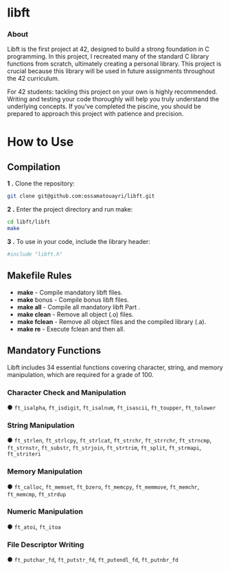 # libft
### About

Libft is the first project at 42, designed to build a strong foundation in C programming. In this project, I recreated many of the standard C library functions from scratch, ultimately creating a personal library. This project is crucial because this library will be used in future assignments throughout the 42 curriculum.

For 42 students: tackling this project on your own is highly recommended. Writing and testing your code thoroughly will help you truly understand the underlying concepts. If you've completed the piscine, you should be prepared to approach this project with patience and precision.

# How to Use
## Compilation

**1** **.** Clone the repository:
```bash
git clone git@github.com:ossamatouayri/libft.git
```
**2** **.** Enter the project directory and run make:
```bash
cd libft/libft
make
```
**3** **.** To use in your code, include the library header:
```bash
#include "libft.h"
```
## Makefile Rules
* **make** - Compile mandatory libft files.
* **make** bonus - Compile bonus libft files.
* **make all** - Compile all mandatory libft Part .
* **make clean** - Remove all object (.o) files.
* **make fclean** - Remove all object files and the compiled library (.a).
* **make re** - Execute fclean and then all.

## Mandatory Functions
Libft includes 34 essential functions covering character, string, and memory manipulation, which are required for a grade of 100.

### Character Check and Manipulation
● `ft_isalpha`, `ft_isdigit`, `ft_isalnum`, `ft_isascii`, `ft_toupper`, `ft_tolower`
### String Manipulation
●  `ft_strlen`, `ft_strlcpy`, `ft_strlcat`, `ft_strchr`, `ft_strrchr`, `ft_strncmp`, `ft_strnstr`, `ft_substr`, `ft_strjoin`, `ft_strtrim`, `ft_split`, `ft_strmapi`, `ft_striteri`
### Memory Manipulation
● `ft_calloc`, `ft_memset`, `ft_bzero`, `ft_memcpy`, `ft_memmove`, `ft_memchr`, `ft_memcmp`, `ft_strdup`
### Numeric Manipulation
●  `ft_atoi`, `ft_itoa`
### File Descriptor Writing
● `ft_putchar_fd`, `ft_putstr_fd`, `ft_putendl_fd`, `ft_putnbr_fd`
